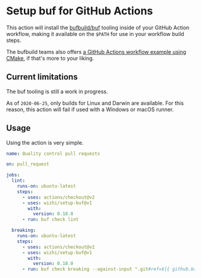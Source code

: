Setup buf for GitHub Actions
============================

This action will install the [bufbuild/buf][buf] tooling inside of your GitHub Action workflow, making it available on the `$PATH` for use in your workflow build steps.

The bufbuild teams also offers [a GitHub Actions workflow example using CMake][buf-example], if that's more to your liking.

## Current limitations

The buf tooling is still a work in progress.

As of `2020-06-25`, only builds for Linux and Darwin are available. For this reason, this action will fail if used with a Windows or macOS runner.

## Usage

Using the action is very simple.

```yaml
name: Quality control pull requests

on: pull_request

jobs:
  lint:
    runs-on: ubuntu-latest
    steps:
      - uses: actions/checkout@v2
      - uses: wizhi/setup-buf@v1
        with:
          version: 0.18.0
      - run: buf check lint

  breaking:
    runs-on: ubuntu-latest
    steps:
      - uses: actions/checkout@v2
      - uses: wizhi/setup-buf@v1
        with:
          version: 0.18.0
      - run: buf check breaking --against-input ".git#ref=${{ github.base_ref }}"

```

[buf]: https://github.com/bufbuild/buf
[buf-example]: https://github.com/bufbuild/buf-example
